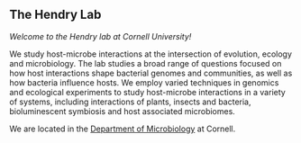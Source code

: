 ## The Hendry Lab

*Welcome to the Hendry lab at Cornell University!*

We study host-microbe interactions at the intersection of evolution, ecology and microbiology. The lab studies a broad range of questions focused on how host interactions shape bacterial genomes and communities, as well as how bacteria influence hosts. We employ varied techniques in genomics and ecological experiments to study host-microbe interactions in a variety of systems, including interactions of plants, insects and bacteria, bioluminescent symbiosis and host associated microbiomes.

We are located in the [Department of Microbiology](https://cals.cornell.edu/microbiology) at Cornell.
